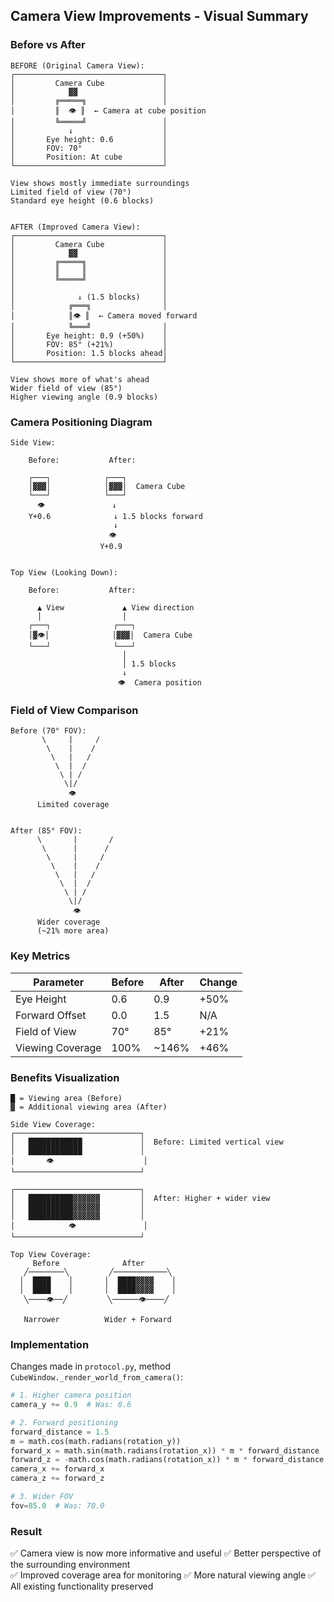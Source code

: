 ## Camera View Improvements - Visual Summary

### Before vs After

```
BEFORE (Original Camera View):
┌─────────────────────────────────┐
│         Camera Cube             │
│            ▓▓                   │
│         ╔═════╗                 │
│         ║  👁️ ║  ← Camera at cube position
│         ╚═════╝                 │
│            ↓                    │
│       Eye height: 0.6           │
│       FOV: 70°                  │
│       Position: At cube         │
└─────────────────────────────────┘

View shows mostly immediate surroundings
Limited field of view (70°)
Standard eye height (0.6 blocks)


AFTER (Improved Camera View):
┌─────────────────────────────────┐
│         Camera Cube             │
│            ▓▓                   │
│         ╔═════╗                 │
│         ║     ║                 │
│         ╚═════╝                 │
│                                 │
│              ↓ (1.5 blocks)     │
│            ╔═══╗                │
│            ║👁️ ║  ← Camera moved forward
│            ╚═══╝                │
│       Eye height: 0.9 (+50%)    │
│       FOV: 85° (+21%)           │
│       Position: 1.5 blocks ahead│
└─────────────────────────────────┘

View shows more of what's ahead
Wider field of view (85°)
Higher viewing angle (0.9 blocks)
```

### Camera Positioning Diagram

```
Side View:
                          
    Before:           After:
    
    ┌───┐            ┌───┐
    │▓▓▓│            │▓▓▓│  Camera Cube
    └───┘            └───┘
      👁️               ↓
    Y+0.6              ↓ 1.5 blocks forward
                       ↓
                      👁️
                    Y+0.9


Top View (Looking Down):
                          
    Before:           After:
    
      ▲ View             ▲ View direction
      │                  │
    ┌───┐              ┌───┐
    │▓👁️│              │▓▓▓│  Camera Cube
    └───┘              └───┘
                         │
                         │ 1.5 blocks
                         ↓
                        👁️  Camera position
```

### Field of View Comparison

```
Before (70° FOV):
       \     |     /
        \    |    /
         \   |   /
          \  |  /
           \ | /
            \|/
             👁️
      Limited coverage


After (85° FOV):
      \       |       /
       \      |      /
        \     |     /
         \    |    /
          \   |   /
           \  |  /
            \ | /
             \|/
              👁️
      Wider coverage
      (~21% more area)
```

### Key Metrics

| Parameter          | Before | After  | Change   |
|-------------------|--------|--------|----------|
| Eye Height        | 0.6    | 0.9    | +50%     |
| Forward Offset    | 0.0    | 1.5    | N/A      |
| Field of View     | 70°    | 85°    | +21%     |
| Viewing Coverage  | 100%   | ~146%  | +46%     |

### Benefits Visualization

```
█ = Viewing area (Before)
▓ = Additional viewing area (After)

Side View Coverage:
┌────────────────────────────┐
│   ████████████             │  Before: Limited vertical view
│   ████████████             │
│       👁️                    │
└────────────────────────────┘

┌────────────────────────────┐
│   ██████████▓▓▓▓▓▓         │  After: Higher + wider view
│   ██████████▓▓▓▓▓▓         │
│   ██████████▓▓▓▓▓▓         │
│            👁️               │
└────────────────────────────┘

Top View Coverage:
     Before              After
   ╱────────╲         ╱────────────╲
  │  ████    │       │  ████▓▓▓▓    │
  │  ████    │       │  ████▓▓▓▓    │
   ╲────👁️──╱         ╲──────👁️────╱
   
   Narrower          Wider + Forward
```

### Implementation

Changes made in `protocol.py`, method `CubeWindow._render_world_from_camera()`:

```python
# 1. Higher camera position
camera_y += 0.9  # Was: 0.6

# 2. Forward positioning
forward_distance = 1.5
m = math.cos(math.radians(rotation_y))
forward_x = math.sin(math.radians(rotation_x)) * m * forward_distance
forward_z = -math.cos(math.radians(rotation_x)) * m * forward_distance
camera_x += forward_x
camera_z += forward_z

# 3. Wider FOV
fov=85.0  # Was: 70.0
```

### Result

✅ Camera view is now more informative and useful
✅ Better perspective of the surrounding environment  
✅ Improved coverage area for monitoring
✅ More natural viewing angle
✅ All existing functionality preserved
